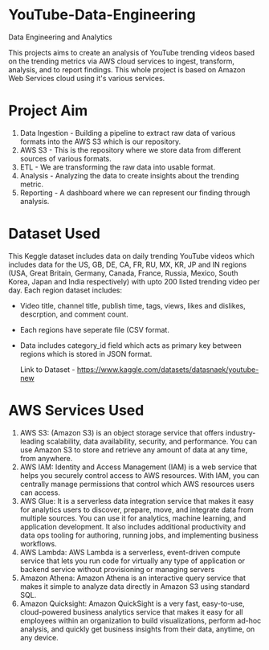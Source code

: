 # YouTube-Data-Engineering
Data Engineering and Analytics

This projects aims to create an analysis of YouTube trending videos based on the trending metrics via AWS cloud services to ingest, transform, analysis, and to report findings. This whole project is based on Amazon Web Services cloud using it's various services.


# Project Aim

1. Data Ingestion - Building a pipeline to extract raw data of various formats into the AWS S3 which is our repository.
2. AWS S3 -  This is the repository where we store data from different sources of various formats.
3. ETL - We are transforming the raw data into usable format.
4. Analysis - Analyzing the data to create insights about the trending metric.
5. Reporting - A dashboard where we can represent our finding through analysis.


# Dataset Used

This Keggle dataset includes data on daily trending YouTube videos which includes data for the US, GB, DE, CA, FR, RU, MX, KR, JP and IN regions (USA, Great Britain, Germany, Canada, France, Russia, Mexico, South Korea, Japan and India respectively) with upto 200 listed trending video per day.
Each region dataset includes:
- Video title, channel title, publish time, tags, views, likes and dislikes, descrption, and comment count.
- Each regions have seperate file (CSV format.
- Data includes category_id field which acts as primary key between regions which is stored in JSON format.

  Link to Dataset - https://www.kaggle.com/datasets/datasnaek/youtube-new

# AWS Services Used

1. AWS S3:  (Amazon S3) is an object storage service that offers industry-leading scalability, data availability, security, and performance. You can use Amazon S3 to store and retrieve any amount of data at any time, from anywhere.
2. AWS IAM: Identity and Access Management (IAM) is a web service that helps you securely control access to AWS resources. With IAM, you can centrally manage permissions that control which AWS resources users can access. 
3. AWS Glue: It is a serverless data integration service that makes it easy for analytics users to discover, prepare, move, and integrate data from multiple sources. You can use it for analytics, machine learning, and application development. It also includes additional productivity and data ops tooling for authoring, running jobs, and implementing business workflows.
4. AWS Lambda: AWS Lambda is a serverless, event-driven compute service that lets you run code for virtually any type of application or backend service without provisioning or managing servers
5. Amazon Athena: Amazon Athena is an interactive query service that makes it simple to analyze data directly in Amazon S3 using standard SQL.
6. Amazon Quicksight: Amazon QuickSight is a very fast, easy-to-use, cloud-powered business analytics service that makes it easy for all employees within an organization to build visualizations, perform ad-hoc analysis, and quickly get business insights from their data, anytime, on any device.
